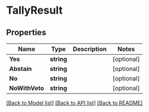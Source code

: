 # TallyResult

## Properties

Name | Type | Description | Notes
------------ | ------------- | ------------- | -------------
**Yes** | **string** |  | [optional] 
**Abstain** | **string** |  | [optional] 
**No** | **string** |  | [optional] 
**NoWithVeto** | **string** |  | [optional] 

[[Back to Model list]](../README.md#documentation-for-models) [[Back to API list]](../README.md#documentation-for-api-endpoints) [[Back to README]](../README.md)


